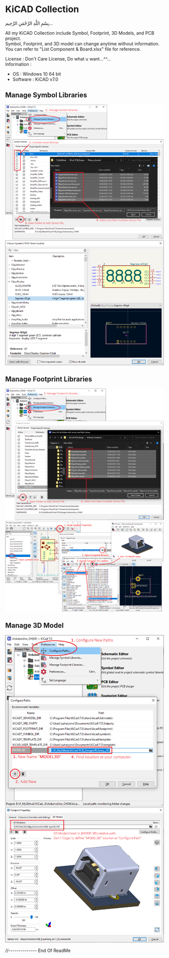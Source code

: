 # KiCAD Collection
بِسْمِ اللَّهِ الرَّحْمَنِ الرَّحِيم... 
 
All my KiCAD Collection include Symbol, Footprint, 3D Models, and PCB project.  
Symbol, Footprint, and 3D model can change anytime without information.  
You can refer to "List Component & Board.xlsx" file for reference.

License : Don't Care License, Do what u want...^^...  
Information :
- OS   : Windows 10 64 bit  
- Software : KiCAD v7.0  

## Manage Symbol Libraries  
![Set path.](https://github.com/toopayz/KiCAD-PCB_Design/blob/main/KiCAD_Picture/Symbol%20__Set%20Path.bmp)
![Test Symbol.](https://github.com/toopayz/KiCAD-PCB_Design/blob/main/KiCAD_Picture/Symbol__Test%20Add.bmp)

## Manage Footprint Libraries  
![Set path.](https://github.com/toopayz/KiCAD-PCB_Design/blob/main/KiCAD_Picture/Footprint__Set%20Path.bmp)
![Test Footprint.](https://github.com/toopayz/KiCAD-PCB_Design/blob/main/KiCAD_Picture/Footprint__Test%20Add.bmp)

## Manage 3D Model  
![Set 3D Path.](https://github.com/toopayz/KiCAD-PCB_Design/blob/main/KiCAD_Picture/3D%20Models__Set%20Path.bmp)
![Test 3D.](https://github.com/toopayz/KiCAD-PCB_Design/blob/main/KiCAD_Picture/3D%20Models__Test%20Add.bmp)

//-------------- End Of ReadMe
